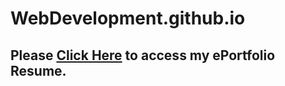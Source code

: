# WebDevelopment.github.io

## Please <a href="https://jmeza01.github.io/ePortfolio/">Click Here</a> to access my ePortfolio Resume.
